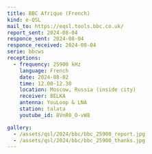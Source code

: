 ```yaml
---
title: BBC Afrique (French)
kind: e-QSL
mail_to: https://eqsl.tools.bbc.co.uk/
report_sent: 2024-08-04
responce_sent: 2024-08-04
responce_received: 2024-08-04
serie: bbcws
receptions:
  - frequency: 25900 kHz
    language: French
    date: 2024-08-02
    time: 12.00-12.30
    location: Moscow, Russia (inside city)
    receiver: BELKA
    antenna: YouLoop & LNA
    station: talata
    youtube_id: 8VnR0_O-vW8

gallery:
  - /assets/qsl/2024/bbc/bbc_25900_report.jpg
  - /assets/qsl/2024/bbc/bbc_25900_thanks.jpg
---
```


